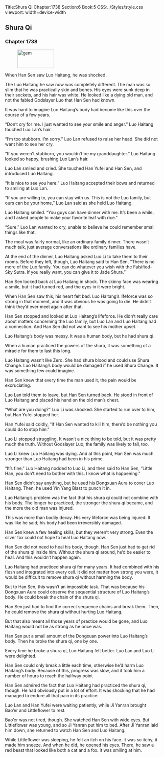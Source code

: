 Title:Shura Qi 
Chapter:1738 
Section:6 
Book:5 
CSS:../Styles/style.css 
viewport: width=device-width
  
## Shura Qi
### Chapter 1738 
<figure>
	<img src="../Images/gem.gif" alt="gem" id="gem" width="120" height="60" />
</figure>
  

  
  When Han Sen saw Luo Haitang, he was shocked.

The Luo Haitang he saw now was completely different. The man was so slim that he was practically skin and bones. His eyes were sunk deep in their sockets, and his hair was white. He looked like a dying old man, and not the fabled Godslayer Luo that Han Sen had known.

It was hard to imagine Luo Haitang’s body had become like this over the course of a few years.

“Don’t cry for me. I just wanted to see your smile and anger.” Luo Haitang touched Luo Lan’s hair.

“I’m too stubborn. I’m sorry.” Luo Lan refused to raise her head. She did not want him to see her cry.

“If you weren’t stubborn, you wouldn’t be my granddaughter.” Luo Haitang looked so happy, brushing Luo Lan’s hair.

Luo Lan smiled and cried. She touched Han Yufei and Han Sen, and introduced Luo Haitang.

“It is nice to see you here.” Luo Haitang accepted their bows and returned to smiling at Luo Lan.

“If you are willing to, you can stay with us. This is not the Luo family, but ours can be your home,” Luo Lan said as she held Luo Haitang.

Luo Haitang smiled. “You guys can have dinner with me. It’s been a while, and I asked people to make your favorite leaf with rice.”

“Sure.” Luo Lan wanted to cry, unable to believe he could remember small things like that.

The meal was fairly normal, like an ordinary family dinner. There wasn’t much talk, just average conversations like ordinary families have.

At the end of the dinner, Luo Haitang asked Luo Li to take them to their rooms. Before they left, though, Luo Haitang said to Han Sen, “There is no more of the Luo family. You can do whatever you wish with the Falsified-Sky Sutra. If you really want, you can give it to Jade Shura.”

Han Sen looked back at Luo Haitang in shock. The skinny face was wearing a smile, but it had turned red, and the eyes in it were bright.

When Han Sen saw this, his heart felt bad. Luo Haitang’s lifeforce was so strong in that moment, and it was obvious he was going to die. He didn’t think they’d ever meet again after that.

Han Sen stopped and looked at Luo Haitang’s lifeforce. He didn’t really care about matters concerning the Luo family, but Luo Lan and Luo Haitang had a connection. And Han Sen did not want to see his mother upset.

Luo Haitang’s body was messy. It was a human body, but he had shura qi.

When a human practiced the powers of the shura, it was something of a miracle for them to last this long.

Luo Haitang wasn’t like Zero. She had shura blood and could use Shura Change. Luo Haitang’s body would be damaged if he used Shura Change. It was something few could imagine.

Han Sen knew that every time the man used it, the pain would be excruciating.

Luo Lan told them to leave, but Han Sen turned back. He stood in front of Luo Haitang and placed his hand on the old man’s chest.

“What are you doing?” Luo Li was shocked. She started to run over to him, but Han Yufei stopped her.

Han Yufei said coldly, “If Han Sen wanted to kill him, there’d be nothing you could do to stop him.”

Luo Li stopped struggling. It wasn’t a nice thing to be told, but it was pretty much the truth. Without Godslayer Luo, the family was likely to fall, too.

Luo Li knew Luo Haitang was dying. And at this point, Han Sen was much stronger than Luo Haitang had been in his prime.

“It’s fine.” Luo Haitang nodded to Luo Li, and then said to Han Sen, “Little Han, you don’t need to bother with this. I know what is happening.”

Han Sen didn’t say anything, but he used his Dongxuan Aura to cover Luo Haitang. Then, he used Yin Yang Blast to punch it in.

Luo Haitang’s problem was the fact that his shura qi could not combine with his body. The longer he practiced, the stronger the shura qi became, and the more the old man was injured.

This was more than bodily decay. His very lifeforce was being injured. It was like he said; his body had been irreversibly damaged.

Han Sen knew a few healing skills, but they weren’t very strong. Even the silver fox could not hope to heal Luo Haitang now.

Han Sen did not need to heal his body, though. Han Sen just had to get rid of the shura qi inside him. Without the shura qi around, he’d be easier to heal. And this wouldn’t happen again.

Luo Haitang had practiced shura qi for many years. It had combined with his flesh and integrated into every cell. It did not matter how strong you were, it would be difficult to remove shura qi without harming the body.

But to Han Sen, this wasn’t an impossible task. That was because his Dongxuan Aura could observe the sequential structure of Luo Haitang’s body. He could break the chain of the shura qi.

Han Sen just had to find the correct sequence chains and break them. Then, he could remove the shura qi without hurting Luo Haitang.

But that also meant all those years of practice would be gone, and Luo Haitang would not be as strong as he once was.

Han Sen put a small amount of the Dongxuan power into Luo Haitang’s body. Then he broke the shura qi, one by one.

Every time he broke a shura qi, Luo Haitang felt better. Luo Lan and Luo Li were delighted.

Han Sen could only break a little each time, otherwise he’d harm Luo Haitang’s body. Because of this, progress was slow, and it took him a number of hours to reach the halfway point

Han Sen admired the fact that Luo Haitang had practiced the shura qi, though. He had obviously put in a lot of effort. It was shocking that he had managed to endure all that pain in its practice.

Luo Lan and Han Yufei were waiting patiently, while Ji Yanran brought Bao’er and Littleflower to rest.

Bao’er was not tired, though. She watched Han Sen with wide eyes. But Littleflower was young, and so Ji Yanran put him to bed. After Ji Yanran laid him down, she returned to watch Han Sen and Luo Haitang.

While Littleflower was sleeping, he felt an itch on his face. It was so itchy, it made him sneeze. And when he did, he opened his eyes. There, he saw a red beast that looked like both a cat and a fox. It was smiling at him.

